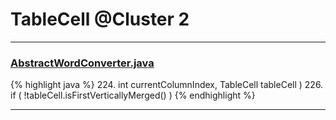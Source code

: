 # TableCell @Cluster 2

***

### [AbstractWordConverter.java](https://searchcode.com/codesearch/view/97383976/)
{% highlight java %}
224.     int currentColumnIndex, TableCell tableCell )
226. if ( !tableCell.isFirstVerticallyMerged() )
{% endhighlight %}

***

